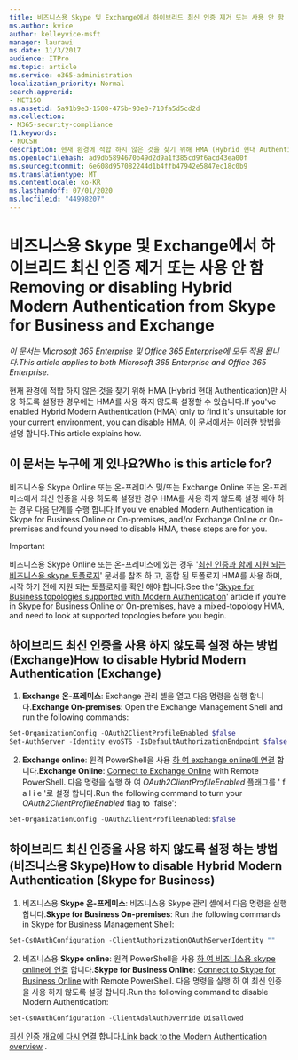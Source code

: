 ```yaml
---
title: 비즈니스용 Skype 및 Exchange에서 하이브리드 최신 인증 제거 또는 사용 안 함
ms.author: kvice
author: kelleyvice-msft
manager: laurawi
ms.date: 11/3/2017
audience: ITPro
ms.topic: article
ms.service: o365-administration
localization_priority: Normal
search.appverid:
- MET150
ms.assetid: 5a91b9e3-1508-475b-93e0-710fa5d5cd2d
ms.collection:
- M365-security-compliance
f1.keywords:
- NOCSH
description: 현재 환경에 적합 하지 않은 것을 찾기 위해 HMA (Hybrid 현대 Authentication)만 사용 하도록 설정한 경우에는 HMA를 사용 하지 않도록 설정할 수 있습니다. 이 문서에서는 이러한 방법을 설명 합니다.
ms.openlocfilehash: ad9db5894670b49d2d9a1f385cd9f6acd43ea00f
ms.sourcegitcommit: 6e608d957082244d1b4ffb47942e5847ec18c0b9
ms.translationtype: MT
ms.contentlocale: ko-KR
ms.lasthandoff: 07/01/2020
ms.locfileid: "44998207"
---
```

# <a name="removing-or-disabling-hybrid-modern-authentication-from-skype-for-business-and-exchange"></a><span data-ttu-id="d414a-104">비즈니스용 Skype 및 Exchange에서 하이브리드 최신 인증 제거 또는 사용 안 함</span><span class="sxs-lookup"><span data-stu-id="d414a-104">Removing or disabling Hybrid Modern Authentication from Skype for Business and Exchange</span></span>

<span data-ttu-id="d414a-105">*이 문서는 Microsoft 365 Enterprise 및 Office 365 Enterprise에 모두 적용 됩니다.*</span><span class="sxs-lookup"><span data-stu-id="d414a-105">*This article applies to both Microsoft 365 Enterprise and Office 365 Enterprise.*</span></span>

<span data-ttu-id="d414a-106">현재 환경에 적합 하지 않은 것을 찾기 위해 HMA (Hybrid 현대 Authentication)만 사용 하도록 설정한 경우에는 HMA를 사용 하지 않도록 설정할 수 있습니다.</span><span class="sxs-lookup"><span data-stu-id="d414a-106">If you've enabled Hybrid Modern Authentication (HMA) only to find it's unsuitable for your current environment, you can disable HMA.</span></span> <span data-ttu-id="d414a-107">이 문서에서는 이러한 방법을 설명 합니다.</span><span class="sxs-lookup"><span data-stu-id="d414a-107">This article explains how.</span></span>
  
## <a name="who-is-this-article-for"></a><span data-ttu-id="d414a-108">이 문서는 누구에 게 있나요?</span><span class="sxs-lookup"><span data-stu-id="d414a-108">Who is this article for?</span></span>

<span data-ttu-id="d414a-109">비즈니스용 Skype Online 또는 온-프레미스 및/또는 Exchange Online 또는 온-프레미스에서 최신 인증을 사용 하도록 설정한 경우 HMA를 사용 하지 않도록 설정 해야 하는 경우 다음 단계를 수행 합니다.</span><span class="sxs-lookup"><span data-stu-id="d414a-109">If you've enabled Modern Authentication in Skype for Business Online or On-premises, and/or Exchange Online or On-premises and found you need to disable HMA, these steps are for you.</span></span>

> [!IMPORTANT]
> <span data-ttu-id="d414a-110">비즈니스용 Skype Online 또는 온-프레미스에 있는 경우 '[최신 인증과 함께 지원 되는 비즈니스용 skype 토폴로지](https://technet.microsoft.com/library/mt803262.aspx)' 문서를 참조 하 고, 혼합 된 토폴로지 HMA를 사용 하며, 시작 하기 전에 지원 되는 토폴로지를 확인 해야 합니다.</span><span class="sxs-lookup"><span data-stu-id="d414a-110">See the '[Skype for Business topologies supported with Modern Authentication](https://technet.microsoft.com/library/mt803262.aspx)' article if you're in Skype for Business Online or On-premises, have a mixed-topology HMA, and need to look at supported topologies before you begin.</span></span>
  
## <a name="how-to-disable-hybrid-modern-authentication-exchange"></a><span data-ttu-id="d414a-111">하이브리드 최신 인증을 사용 하지 않도록 설정 하는 방법 (Exchange)</span><span class="sxs-lookup"><span data-stu-id="d414a-111">How to disable Hybrid Modern Authentication (Exchange)</span></span>

1. <span data-ttu-id="d414a-112">**Exchange 온-프레미스**: Exchange 관리 셸을 열고 다음 명령을 실행 합니다.</span><span class="sxs-lookup"><span data-stu-id="d414a-112">**Exchange On-premises**: Open the Exchange Management Shell and run the following commands:</span></span> 

```powershell
Set-OrganizationConfig -OAuth2ClientProfileEnabled $false
Set-AuthServer -Identity evoSTS -IsDefaultAuthorizationEndpoint $false
```

2. <span data-ttu-id="d414a-113">**Exchange online**: 원격 PowerShell을 사용 [하 여 exchange online에 연결](https://docs.microsoft.com/powershell/exchange/exchange-online/connect-to-exchange-online-powershell/connect-to-exchange-online-powershell) 합니다.</span><span class="sxs-lookup"><span data-stu-id="d414a-113">**Exchange Online**: [Connect to Exchange Online](https://docs.microsoft.com/powershell/exchange/exchange-online/connect-to-exchange-online-powershell/connect-to-exchange-online-powershell) with Remote PowerShell.</span></span> <span data-ttu-id="d414a-114">다음 명령을 실행 하 여 *OAuth2ClientProfileEnabled* 플래그를 ' f a l i e '로 설정 합니다.</span><span class="sxs-lookup"><span data-stu-id="d414a-114">Run the following command to turn your  *OAuth2ClientProfileEnabled*  flag to 'false':</span></span>

```powershell    
Set-OrganizationConfig -OAuth2ClientProfileEnabled:$false
```
    
## <a name="how-to-disable-hybrid-modern-authentication-skype-for-business"></a><span data-ttu-id="d414a-115">하이브리드 최신 인증을 사용 하지 않도록 설정 하는 방법 (비즈니스용 Skype)</span><span class="sxs-lookup"><span data-stu-id="d414a-115">How to disable Hybrid Modern Authentication (Skype for Business)</span></span>

1. <span data-ttu-id="d414a-116">비즈니스용 **Skype 온-프레미스**: 비즈니스용 Skype 관리 셸에서 다음 명령을 실행 합니다.</span><span class="sxs-lookup"><span data-stu-id="d414a-116">**Skype for Business On-premises**: Run the following commands in Skype for Business Management Shell:</span></span>

```powershell
Set-CsOAuthConfiguration -ClientAuthorizationOAuthServerIdentity ""
```

2. <span data-ttu-id="d414a-117">비즈니스용 **Skype online**: 원격 PowerShell을 사용 [하 여 비즈니스용 skype online에 연결](https://docs.microsoft.com/office365/enterprise/powershell/manage-skype-for-business-online-with-office-365-powershell) 합니다.</span><span class="sxs-lookup"><span data-stu-id="d414a-117">**Skype for Business Online**: [Connect to Skype for Business Online](https://docs.microsoft.com/office365/enterprise/powershell/manage-skype-for-business-online-with-office-365-powershell) with Remote PowerShell.</span></span> <span data-ttu-id="d414a-118">다음 명령을 실행 하 여 최신 인증을 사용 하지 않도록 설정 합니다.</span><span class="sxs-lookup"><span data-stu-id="d414a-118">Run the following command to disable Modern Authentication:</span></span>

```powershell    
Set-CsOAuthConfiguration -ClientAdalAuthOverride Disallowed
```

<span data-ttu-id="d414a-119">[최신 인증 개요에 다시 연결](hybrid-modern-auth-overview.md) 합니다.</span><span class="sxs-lookup"><span data-stu-id="d414a-119">[Link back to the Modern Authentication overview](hybrid-modern-auth-overview.md) .</span></span> 
  

